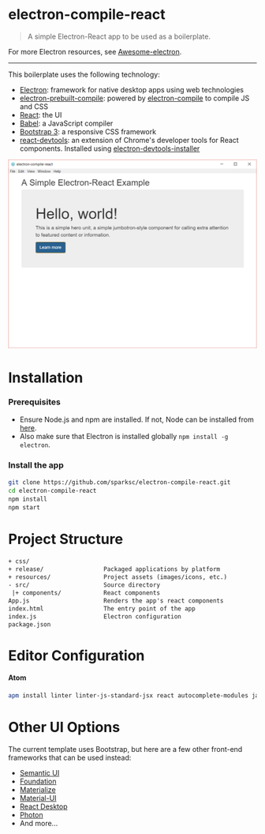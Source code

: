 # electron-compile-react
> A simple Electron-React app to be used as a boilerplate.

For more Electron resources, see [Awesome-electron](https://github.com/sindresorhus/awesome-electron).

---


This boilerplate uses the following technology:
- [Electron](http://electron.atom.io/ "Electron's Homepage"): framework for native desktop apps using web technologies
- [electron-prebuilt-compile](https://github.com/electron-userland/electron-prebuilt-compile): powered by [electron-compile](https://github.com/electron/electron-compile) to compile JS and CSS
- [React](https://facebook.github.io/react/): the UI
- [Babel](http://babeljs.io/): a JavaScript compiler
- [Bootstrap 3](http://getbootstrap.com/): a responsive CSS framework
- [react-devtools](https://github.com/facebook/react-devtools): an extension of Chrome's developer tools for React components. Installed using [electron-devtools-installer](https://github.com/MarshallOfSound/electron-devtools-installer)


![App screenshot](resources/electron-compile-react_screenshot.png)


# Installation

### Prerequisites
- Ensure Node.js and npm are installed. If not, Node can be installed from [here](https://nodejs.org/en/ "Node.js.org").
- Also make sure that Electron is installed globally `npm install -g electron`.

### Install the app
```bash
git clone https://github.com/sparksc/electron-compile-react.git
cd electron-compile-react
npm install
npm start
```


# Project Structure
```
+ css/
+ release/				   Packaged applications by platform
+ resources/			   Project assets (images/icons, etc.)
- src/				       Source directory
 |+ components/		       React components
App.js				       Renders the app's react components
index.html				   The entry point of the app
index.js			       Electron configuration
package.json
```


# Editor Configuration
#### Atom
```bash
apm install linter linter-js-standard-jsx react autocomplete-modules javascript-snippets
```

# Other UI Options
The current template uses Bootstrap, but here are a few other front-end frameworks that can be used instead:
- [Semantic UI](http://semantic-ui.com/)
- [Foundation](http://foundation.zurb.com/)
- [Materialize](http://materializecss.com/)
- [Material-UI](http://www.material-ui.com/#/)
- [React Desktop](https://github.com/gabrielbull/react-desktop)
- [Photon](http://photonkit.com/)
- And more...
